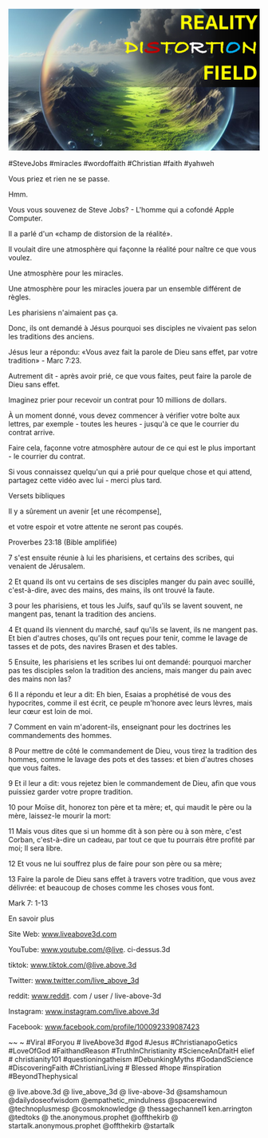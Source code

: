 ![Video cover image](../cover.jpg "cover photo")

#SteveJobs #miracles #wordoffaith #Christian #faith #yahweh

Vous priez et rien ne se passe.

Hmm.

Vous vous souvenez de Steve Jobs? - L'homme qui a cofondé Apple Computer.

Il a parlé d'un «champ de distorsion de la réalité».

Il voulait dire une atmosphère qui façonne la réalité pour naître ce que vous voulez.

Une atmosphère pour les miracles.

Une atmosphère pour les miracles jouera par un ensemble différent de règles.

Les pharisiens n'aimaient pas ça.

Donc, ils ont demandé à Jésus pourquoi ses disciples ne vivaient pas selon les traditions des anciens.

Jésus leur a répondu: «Vous avez fait la parole de Dieu sans effet, par votre tradition» - Marc 7:23.

Autrement dit - après avoir prié, ce que vous faites, peut faire la parole de Dieu sans effet.

Imaginez prier pour recevoir un contrat pour 10 millions de dollars.

À un moment donné, vous devez commencer à vérifier votre boîte aux lettres, par exemple - toutes les heures - jusqu'à ce que le courrier du contrat arrive.

Faire cela, façonne votre atmosphère autour de ce qui est le plus important - le courrier du contrat.

Si vous connaissez quelqu'un qui a prié pour quelque chose et qui attend, partagez cette vidéo avec lui - merci plus tard.

Versets bibliques

Il y a sûrement un avenir [et une récompense],

et votre espoir et votre attente ne seront pas coupés.

Proverbes 23:18 (Bible amplifiée)

7 s'est ensuite réunie à lui les pharisiens, et certains des scribes, qui venaient de Jérusalem.

2 Et quand ils ont vu certains de ses disciples manger du pain avec souillé, c'est-à-dire, avec des mains, des mains, ils ont trouvé la faute.

3 pour les pharisiens, et tous les Juifs, sauf qu'ils se lavent souvent, ne mangent pas, tenant la tradition des anciens.

4 Et quand ils viennent du marché, sauf qu'ils se lavent, ils ne mangent pas. Et bien d'autres choses, qu'ils ont reçues pour tenir, comme le lavage de tasses et de pots, des navires Brasen et des tables.

5 Ensuite, les pharisiens et les scribes lui ont demandé: pourquoi marcher pas tes disciples selon la tradition des anciens, mais manger du pain avec des mains non las?

6 Il a répondu et leur a dit: Eh bien, Esaias a prophétisé de vous des hypocrites, comme il est écrit, ce peuple m'honore avec leurs lèvres, mais leur cœur est loin de moi.

7 Comment en vain m'adorent-ils, enseignant pour les doctrines les commandements des hommes.

8 Pour mettre de côté le commandement de Dieu, vous tirez la tradition des hommes, comme le lavage des pots et des tasses: et bien d'autres choses que vous faites.

9 Et il leur a dit: vous rejetez bien le commandement de Dieu, afin que vous puissiez garder votre propre tradition.

10 pour Moïse dit, honorez ton père et ta mère; et, qui maudit le père ou la mère, laissez-le mourir la mort:

11 Mais vous dites que si un homme dit à son père ou à son mère, c'est Corban, c'est-à-dire un cadeau, par tout ce que tu pourrais être profité par moi; Il sera libre.

12 Et vous ne lui souffrez plus de faire pour son père ou sa mère;

13 Faire la parole de Dieu sans effet à travers votre tradition, que vous avez délivrée: et beaucoup de choses comme les choses vous font.

Mark 7: 1-13

En savoir plus

Site Web: www.liveabove3d.com

YouTube: www.youtube.com/@live. ci-dessus.3d

tiktok: www.tiktok.com/@live.above.3d

Twitter: www.twitter.com/live_above_3d

reddit: www.reddit. com / user / live-above-3d

Instagram: www.instagram.com/live.above.3d

Facebook: www.facebook.com/profile/100092339087423

~~ ~ #Viral #Foryou # liveAbove3d #god #Jesus #ChristianapoGetics #LoveOfGod #FaithandReason #TruthInChristianity #ScienceAnDfaitH elief # christianity101 #questioningatheism #DebunkingMyths #GodandScience #DiscoveringFaith #ChristianLiving # Blessed #hope #inspiration #BeyondThephysical

@ live.above.3d @ live_above_3d @ live-above-3d @samshamoun @dailydoseofwisdom @empathetic_mindulness @spacerewind @technoplusmesp @cosmoknowledge @ thessagechannel1 ken.arrington @tedtoks @ the.anonymous.prophet @offthekirb @ startalk.anonymous.prophet @offthekirb @startalk
